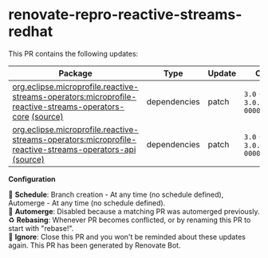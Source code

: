 # renovate-repro-reactive-streams-redhat

This PR contains the following updates:

| Package                                                                                                                                                                                                    | Type         | Update | Change                        |
| ---------------------------------------------------------------------------------------------------------------------------------------------------------------------------------------------------------- | ------------ | ------ | ----------------------------- |
| [org.eclipse.microprofile.reactive-streams-operators:microprofile-reactive-streams-operators-core](http://microprofile.io/) [(source)](https://github.com/eclipse/microprofile-reactive-streams-operators) | dependencies | patch  | `3.0` -> `3.0.0.redhat-00001` |
| [org.eclipse.microprofile.reactive-streams-operators:microprofile-reactive-streams-operators-api](http://microprofile.io/) [(source)](https://github.com/eclipse/microprofile-reactive-streams-operators)  | dependencies | patch  | `3.0` -> `3.0.0.redhat-00001` |

**Configuration**

📅 **Schedule**: Branch creation - At any time (no schedule defined), Automerge - At any time (no schedule defined).  
🚦 **Automerge**: Disabled because a matching PR was automerged previously.  
♻ **Rebasing**: Whenever PR becomes conflicted, or by renaming this PR to start with "rebase!".  
🔕 **Ignore**: Close this PR and you won't be reminded about these updates again.
This PR has been generated by Renovate Bot.